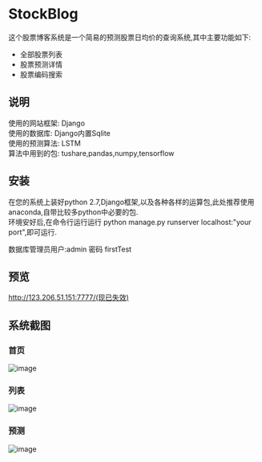 # StockBlog
这个股票博客系统是一个简易的预测股票日均价的查询系统,其中主要功能如下:
   * 全部股票列表
   * 股票预测详情
   * 股票编码搜索      
   
## 说明
使用的网站框架: Django  
使用的数据库: Django内置Sqlite  
使用的预测算法: LSTM  
算法中用到的包: tushare,pandas,numpy,tensorflow

## 安装
在您的系统上装好python 2.7,Django框架,以及各种各样的运算包,此处推荐使用anaconda,自带比较多python中必要的包.  
环境安好后,在命令行运行运行 python manage.py runserver localhost:"your port",即可运行.  

数据库管理员用户:admin
    密码 firstTest


## 预览
http://123.206.51.151:7777/(现已失效)


## 系统截图
### 首页
![image](https://github/julietxiao/StockBlog/master/static/index.jpg)
### 列表
![image](https://github/julietxiao/StockBlog/master/static/list.jpg)
### 预测
![image](https://github/julietxiao/StockBlog/master/static/predict.jpg)

